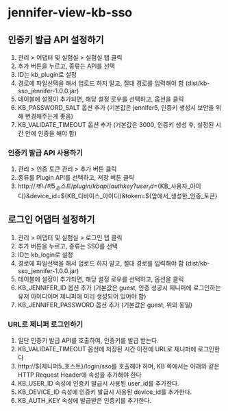 # jennifer-view-kb-sso

## 인증키 발급 API 설정하기

 1. 관리 > 어댑터 및 실험실 > 실험실 탭 클릭
 2. 추가 버튼을 누르고, 종류는 API를 선택
 3. ID는 kb_plugin로 설정
 4. 경로에 파일선택을 해서 업로드 하지 말고, 절대 경로를 입력해야 함 (dist/kb-sso_jennifer-1.0.0.jar)
 5. 테이블에 설정이 추가되면, 해당 설정 로우를 선택하고, 옵션을 클릭
 6. KB_PASSWORD_SALT 옵션 추가 (기본값은 jennifer5, 인증키 생성시 보안을 위해 변경해주는게 좋음)
 7. KB_VALIDATE_TIMEOUT 옵션 추가 (기본값은 3000, 인증키 생성 후, 설정된 시간 안에 인증을 해야 함)

### 인증키 발급 API 사용하기

 1. 관리 > 인증 토큰 관리 > 추가 버튼 클릭
 2. 종류를 Plugin API를 선택하고, 저장 버튼 클릭
 3. http://${제니퍼5_호스트}/plugin/kbapi/authkey?user_id=${KB_사용자_아이디}&device_id=${KB_디바이스_아이디}&token=${앞에서_생성한_인증_토큰}


## 로그인 어댑터 설정하기

 1. 관리 > 어댑터 및 실험실 > 로그인 탭 클릭
 2. 추가 버튼을 누르고, 종류는 SSO를 선택
 3. ID는 kb_login로 설정
 4. 경로에 파일선택을 해서 업로드 하지 말고, 절대 경로를 입력해야 함 (dist/kb-sso_jennifer-1.0.0.jar)
 5. 테이블에 설정이 추가되면, 해당 설정 로우를 선택하고, 옵션을 클릭
 6. KB_JENNIFER_ID 옵션 추가 (기본값은 guest, 인증 성공시 제니퍼에 로그인하는 유저 아이디이며 제니퍼에 미리 생성되어 있어야 함)
 7. KB_JENNIFER_PASSWORD 옵션 추가 (기본값은 guest, 위와 동일)

### URL로 제니퍼 로그인하기

 1. 일단 인증키 발급 API를 호출하여, 인증키를 발급 받는다.
 2. KB_VALIDATE_TIMEOUT 옵션에 저장된 시간 이전에 URL로 제니퍼에 로그인한다
 3. http://${제니퍼5_호스트}/login/sso를 호출해야 하며, KB 쪽에서는 아래와 같은 HTTP Request Header에 속성을 추가해야 한다
 4. KB_USER_ID 속성에 인증키 발급시 사용된 user_id를 추가한다.
 5. KB_DEVICE_ID 속성에 인증키 발급시 사용된 device_id를 추가한다.
 6. KB_AUTH_KEY 속성에 발급받은 인증키를 추가한다.
